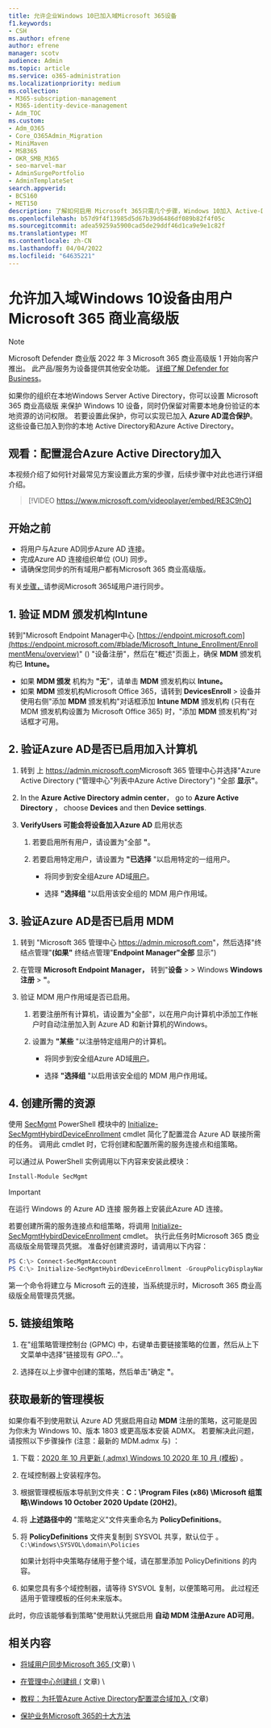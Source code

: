 ```yaml
---
title: 允许企业Windows 10已加入域Microsoft 365设备
f1.keywords:
- CSH
ms.author: efrene
author: efrene
manager: scotv
audience: Admin
ms.topic: article
ms.service: o365-administration
ms.localizationpriority: medium
ms.collection:
- M365-subscription-management
- M365-identity-device-management
- Adm_TOC
ms.custom:
- Adm_O365
- Core_O365Admin_Migration
- MiniMaven
- MSB365
- OKR_SMB_M365
- seo-marvel-mar
- AdminSurgePortfolio
- AdminTemplateSet
search.appverid:
- BCS160
- MET150
description: 了解如何启用 Microsoft 365只需几个步骤，Windows 10加入 Active-Directory 的设备。
ms.openlocfilehash: b57d9f4f13985d5d67b39d6486df089b82f4f05c
ms.sourcegitcommit: adea59259a5900cad5de29ddf46d1ca9e9e1c82f
ms.translationtype: MT
ms.contentlocale: zh-CN
ms.lasthandoff: 04/04/2022
ms.locfileid: "64635221"
---
```

# <a name="enable-domain-joined-windows-10-devices-to-be-managed-by-microsoft-365-business-premium"></a>允许加入域Windows 10设备由用户Microsoft 365 商业高级版

> [!NOTE]
> Microsoft Defender 商业版 2022 年 3 Microsoft 365 商业高级版 1 开始向客户推出。 此产品/服务为设备提供其他安全功能。 [详细了解 Defender for Business](../security/defender-business/mdb-overview.md)。

如果你的组织在本地Windows Server Active Directory，你可以设置 Microsoft 365 商业高级版 来保护 Windows 10 设备，同时仍保留对需要本地身份验证的本地资源的访问权限。
若要设置此保护，你可以实现已加入 **Azure AD混合保护**。 这些设备已加入到你的本地 Active Directory和Azure Active Directory。

## <a name="watch-configure-hybrid-azure-active-directory-join"></a>观看：配置混合Azure Active Directory加入

本视频介绍了如何针对最常见方案设置此方案的步骤，后续步骤中对此也进行详细介绍。

> [!VIDEO https://www.microsoft.com/videoplayer/embed/RE3C9hO]
  
## <a name="before-you-begin"></a>开始之前

- 将用户与Azure AD同步Azure AD 连接。
- 完成Azure AD 连接组织单位 (OU) 同步。
- 请确保您同步的所有域用户都有Microsoft 365 商业高级版。

有关[步骤，](../admin/setup/manage-domain-users.md)请参阅Microsoft 365域用户进行同步。

## <a name="1-verify-mdm-authority-in-intune"></a>1. 验证 MDM 颁发机构Intune

转到"Microsoft Endpoint Manager中心 [https://endpoint.microsoft.com](https://endpoint.microsoft.com/#blade/Microsoft_Intune_Enrollment/EnrollmentMenu/overview)" () "设备注册"，然后在"概述"页面上，确保 **MDM** 颁发机构已 **Intune。**

- 如果 **MDM 颁发** 机构为 **"无**"，请单击 **MDM** 颁发机构以 **Intune。**
- 如果 **MDM** 颁发机构Microsoft Office 365，请转到 **DevicesEnroll** >  设备并使用右侧"添加 **MDM** 颁发机构"对话框添加 **Intune MDM** 颁发机构 (只有在 MDM 颁发机构设置为 Microsoft Office 365) 时，"添加 **MDM** 颁发机构"对话框才可用。

## <a name="2-verify-azure-ad-is-enabled-for-joining-computers"></a>2. 验证Azure AD是否已启用加入计算机

1. 转到 上 <a href="https://go.microsoft.com/fwlink/p/?linkid=2024339" target="_blank">https://admin.microsoft.com</a>Microsoft 365 管理中心并选择"Azure Active Directory ("管理中心"列表中Azure Active Directory") "全部 **显示"**。 

2. In the **Azure Active Directory admin center**， go to **Azure Active Directory** ， choose **Devices** and then **Device settings**.

3. **VerifyUsers 可能会将设备加入Azure AD** 启用状态 

    1. 若要启用所有用户，请设置为"全部 **"**。

    2. 若要启用特定用户，请设置为 **"已选择** "以启用特定的一组用户。

        - 将同步到安全组Azure AD域[用户](../admin/create-groups/create-groups.md)。

        - 选择 **"选择组** "以启用该安全组的 MDM 用户作用域。

## <a name="3-verify-azure-ad-is-enabled-for-mdm"></a>3. 验证Azure AD是否已启用 MDM

1. 转到 "Microsoft 365 管理中心 <a href="https://go.microsoft.com/fwlink/p/?linkid=2024339" target="_blank">https://admin.microsoft.com</a>"，然后选择"终结点管理"**(如果"** 终结点管理"**Endpoint Manager"全部** 显示") 

2. 在管理 **Microsoft Endpoint Manager，** 转到"**设备** >  > Windows **Windows注册** > **"**。

3. 验证 MDM 用户作用域是否已启用。

    1. 若要注册所有计算机，请设置为"全部"，以在用户向计算机中添加工作帐户时自动注册加入到 Azure AD 和新计算机的Windows。
  
    2. 设置为 **"某些** "以注册特定组用户的计算机。
  
        -  将同步到安全组Azure AD域[用户](/admin/create-groups/create-groups.md)。
  
       -  选择 **"选择组** "以启用该安全组的 MDM 用户作用域。

## <a name="4-create-the-required-resources"></a>4. 创建所需的资源 

使用 [SecMgmt](https://www.powershellgallery.com/packages/SecMgmt) PowerShell 模块中的 [Initialize-SecMgmtHybirdDeviceEnrollment](https://github.com/microsoft/secmgmt-open-powershell/blob/master/docs/help/Initialize-SecMgmtHybirdDeviceEnrollment.md) cmdlet 简化了配置混合 Azure AD 联接所需的任务。[](/azure/active-directory/devices/hybrid-azuread-join-managed-domains#configure-hybrid-azure-ad-join) 调用此 cmdlet 时，它将创建和配置所需的服务连接点和组策略。

可以通过从 PowerShell 实例调用以下内容来安装此模块：

```powershell
Install-Module SecMgmt
```

> [!IMPORTANT]
> 在运行 Windows 的 Azure AD 连接 服务器上安装此Azure AD 连接。

若要创建所需的服务连接点和组策略，将调用  [Initialize-SecMgmtHybirdDeviceEnrollment](https://github.com/microsoft/secmgmt-open-powershell/blob/master/docs/help/Initialize-SecMgmtHybirdDeviceEnrollment.md) cmdlet。 执行此任务时Microsoft 365 商业高级版全局管理员凭据。 准备好创建资源时，请调用以下内容：

```powershell
PS C:\> Connect-SecMgmtAccount
PS C:\> Initialize-SecMgmtHybirdDeviceEnrollment -GroupPolicyDisplayName 'Device Management'
```

第一个命令将建立与 Microsoft 云的连接，当系统提示时，Microsoft 365 商业高级版全局管理员凭据。

## <a name="5-link-the-group-policy"></a>5. 链接组策略

1. 在"组策略管理控制台 (GPMC) 中，右键单击要链接策略的位置，然后从上下文菜单中选择"链接现有 *GPO*..."。

2. 选择在以上步骤中创建的策略，然后单击"确定 **"**。

## <a name="get-the-latest-administrative-templates"></a>获取最新的管理模板

如果你看不到使用默认 Azure AD 凭据启用自动 **MDM** 注册的策略，这可能是因为你未为 Windows 10、版本 1803 或更高版本安装 ADMX。 若要解决此问题，请按照以下步骤操作 (注意：最新的 MDM.admx 与) ：

1. 下载：[2020 年 10 月更新 (.admx) Windows 10 2020 年 10 月 (模板](https://www.microsoft.com/download/102157)) 。

2. 在域控制器上安装程序包。

3. 根据管理模板版本导航到文件夹：**C：\Program Files (x86) \Microsoft 组策略\Windows 10 October 2020 Update (20H2)**。

4. 将 **上述路径中的** "策略定义"文件夹重命名为 **PolicyDefinitions**。

5. 将 **PolicyDefinitions** 文件夹复制到 SYSVOL 共享，默认位于 。`C:\Windows\SYSVOL\domain\Policies`

   如果计划将中央策略存储用于整个域，请在那里添加 PolicyDefinitions 的内容。

6. 如果您具有多个域控制器，请等待 SYSVOL 复制，以便策略可用。 此过程还适用于管理模板的任何未来版本。

此时，你应该能够看到策略"使用默认凭据启用 **自动 MDM 注册Azure AD可用**。

## <a name="related-content"></a>相关内容

- [将域用户同步Microsoft 365 (](../admin/setup/manage-domain-users.md)文章) \

- [在管理中心创建组 (](../admin/create-groups/create-groups.md) 文章) \

- [教程：为托管Azure Active Directory配置混合域加入 (](/azure/active-directory/devices/hybrid-azuread-join-managed-domains)文章) 

- [保护业务Microsoft 365的十大方法](../admin/security-and-compliance/secure-your-business-data.md)
